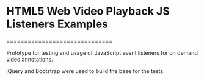 # HTML5 Web Video Playback JS Listeners Examples

==============================

Prototype for testing and usage of JavaScript event listeners for on demand video annotations.

jQuery and Bootstrap were used to build the base for the tests.

